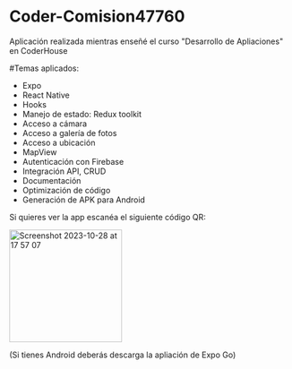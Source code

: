 # Coder-Comision47760


Aplicación realizada mientras enseñé el curso "Desarrollo de Apliaciones" en CoderHouse

#Temas aplicados:

- Expo
- React Native
- Hooks
- Manejo de estado: Redux toolkit
- Acceso a cámara
- Acceso a galería de fotos
- Acceso a ubicación
- MapView
- Autenticación con Firebase
- Integración API, CRUD
- Documentación
- Optimización de código
- Generación de APK para Android


Si quieres ver la app escanéa el siguiente código QR: 

<img width="201" alt="Screenshot 2023-10-28 at 17 57 07" src="https://github.com/rociobmartin92/Coder-Comision47760/assets/77502194/73d9c1fc-d9ae-4ebd-bd9c-51577b3b4472">

(Si tienes Android deberás descarga la apliación de Expo Go)
